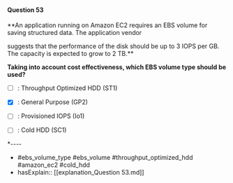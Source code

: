 #### Question  53

**An application running on Amazon EC2 requires an EBS volume for saving structured data. The application vendor

suggests that the performance of the disk should be up to 3 IOPS per GB. The capacity is expected to grow to 2 TB.**

**Taking into account cost effectiveness, which EBS volume type should be used?**

- [ ] :  Throughput Optimized HDD (ST1)

- [x] :  General Purpose (GP2)

- [ ] :  Provisioned IOPS (Io1)

- [ ] :  Cold HDD (SC1)

*----

- #ebs_volume_type #ebs_volume #throughput_optimized_hdd #amazon_ec2 #cold_hdd
- hasExplain:: [[explanation_Question  53.md]]
